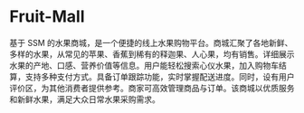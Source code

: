 # Fruit-Mall
基于 SSM 的水果商城，是一个便捷的线上水果购物平台。商城汇聚了各地新鲜、多样的水果，从常见的苹果、香蕉到稀有的释迦果、人心果，均有销售。详细展示水果的产地、口感、营养价值等信息。用户能轻松搜索心仪水果，加入购物车结算，支持多种支付方式。具备订单跟踪功能，实时掌握配送进度。同时，设有用户评价区，为其他消费者提供参考。商家可高效管理商品与订单。该商城以优质服务和新鲜水果，满足大众日常水果采购需求。 
